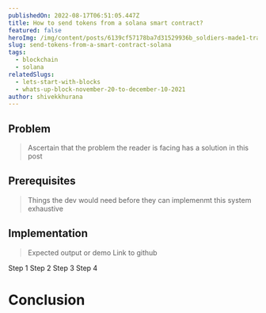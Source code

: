```yaml
---
publishedOn: 2022-08-17T06:51:05.447Z
title: How to send tokens from a solana smart contract?
featured: false
heroImg: /img/content/posts/6139cf57178ba7d31529936b_soldiers-made1-transcode.gif
slug: send-tokens-from-a-smart-contract-solana
tags:
  - blockchain
  - solana
relatedSlugs:
  - lets-start-with-blocks
  - whats-up-block-november-20-to-december-10-2021
author: shivekkhurana
---
```

## Problem
> Ascertain that the problem the reader is facing has a solution in this post

## Prerequisites
> Things the dev would need before they can implemenmt this system
> exhaustive

## Implementation 
> Expected output or demo
> Link to github

Step 1
Step 2
Step 3
Step 4

# Conclusion